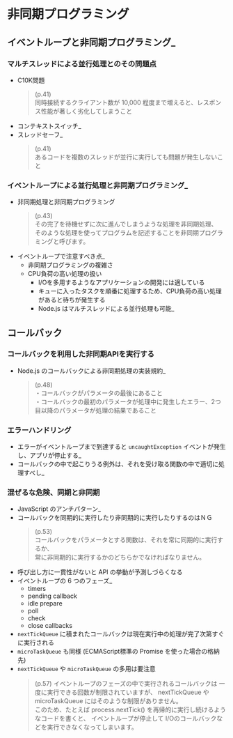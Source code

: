 # 非同期プログラミング

## イベントループと非同期プログラミング_
### マルチスレッドによる並行処理とのその問題点
  * C10K問題
    > (p.41)  
    > 同時接続するクライアント数が 10,000 程度まで増えると、レスポンス性能が著しく劣化してしまうこと
  * コンテキストスイッチ_
  * スレッドセーフ_
    > (p.41)  
    > あるコードを複数のスレッドが並行に実行しても問題が発生しないこと

### イベントループによる並行処理と非同期プログラミング_
  * 非同期処理と非同期プログラミング
    > (p.43)  
    > その完了を待機せずに次に進んでしまうような処理を非同期処理、  
    > そのような処理を使ってプログラムを記述することを非同期プログラミングと呼びます。
  * イベントループで注意すべき点_
    * 非同期プログラミングの複雑さ
    * CPU負荷の高い処理の扱い
      * I/Oを多用するようなアプリケーションの開発には適している
      * キューに入ったタスクを順番に処理するため、CPU負荷の高い処理があると待ちが発生する
      * Node.js はマルチスレッドによる並行処理も可能_


## コールバック
### コールバックを利用した非同期APIを実行する
  * Node.js のコールバックによる非同期処理の実装規約_
    > (p.48)  
    > ・コールバックがパラメータの最後にあること  
    > ・コールバックの最初のパラメータが処理中に発生したエラー、2つ目以降のパラメータが処理の結果であること

### エラーハンドリング
  * エラーがイベントループまで到達すると `uncaughtException` イベントが発生し、アプリが停止する_
  * コールバックの中で起こりうる例外は、それを受け取る関数の中で適切に処理すべし_

### 混ぜるな危険、同期と非同期
  * JavaScript のアンチパターン_
  * コールバックを同期的に実行したり非同期的に実行したりするのはＮＧ
    > (p.53)  
    > コールバックをパラメータとする関数は、それを常に同期的に実行するか、  
    > 常に非同期的に実行するかのどちらかでなければなりません。
  * 呼び出し方に一貫性がないと API の挙動が予測しづらくなる
  * イベントループの 6 つのフェーズ_
    * timers
    * pending callback
    * idle prepare
    * poll
    * check
    * close callbacks
  * `nextTickQueue` に積まれたコールバックは現在実行中の処理が完了次第すぐに実行される
  * `microTaskQueue` も同様 (ECMAScript標準の Promise を使った場合の格納先)
  * `nextTickQueue` や `microTaskQueue` の多用は要注意
    > (p.57)
    > イベントループのフェーズの中で実行されるコールバックは
    > 一度に実行できる回数が制限されていますが、
    > nextTickQueue や microTaskQueue にはそのような制限がありません。  
    > このため、たとえば process.nextTick() を再帰的に実行し続けるようなコードを書くと、
    > イベントループが停止して I/Oのコールバックなどを実行できなくなってしまいます。